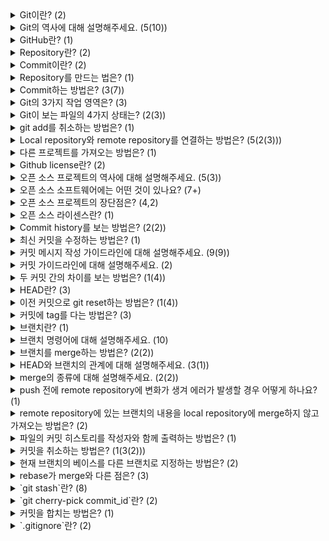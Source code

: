 <details>
  <summary>Git이란? (2)</summary>

  - 코드 버전 관리를 할 수 있는 프로그램입니다.
  - GitHub를 통해 협업을 가능하게 해줍니다.
</details>

<details>
  <summary>Git의 역사에 대해 설명해주세요. (5(10))</summary>

  - 리누스 토발즈가 리눅스를 만든 이후에 BitKeeper라고 하는 툴로 리눅스의 각 버전들을 관리하고 있었습니다.
  - BitKeeper가 유료화된 후 리누스 토발즈는 본인이 직접 버전 관리 프로그램인 Git을 만들었습니다.
  - Git은 당시에 아래와 같은 목표를 갖고 설계 및 제작되었습니다.
    - 빠른 속도
    - 단순한 디자인
    - 비선형적 개발 지원
    - 완전 분산형 시스템
    - 리눅스와 같은 거대한 프로젝트도 속도 저하의 문제없이 관리할 수 있는 시스템
  - Git은 버전 관리(version control), 협업(cooperation)에 필요한 여러 요소들이 고려되었기 때문에, 사용성이 굉장히 좋은 프로그램이 될 수 있었습니다.
  - Git의 뜻
    - "git" can mean anything, depending on your mood
    - 유닉스 커맨드에서 사용되는 명령어 이름을 제외한 랜덤한 알파벳 3글자의 조합
    - 멍청하고 단순한(이런 특성을 지닌 아무 단어로 해석되어도 좋다는 의미)
    - global information tracker의 약자
    - goddamn idiotic truckload of shit이라는 욕설의 약자
</details>

<details>
  <summary>GitHub란? (1)</summary>

  - Git으로 관리하는 프로젝트를 올려둘 수 있는 원격 저장소를 제공해주는 사이트입니다.
</details>

<details>
  <summary>Repository란? (2)</summary>

  - 프로젝트 디렉토리 내의 .git 디렉토리입니다.
  - 프로젝트의 변경 사항들(commit)이 저장되어 있습니다.
</details>

<details>
  <summary>Commit이란? (2)</summary>

  - 프로젝트 디렉토리의 모습을 하나의 버전으로 남기는 동작과 결과물입니다.
  - 커밋하는 당시의 프로젝트 디렉토리의 모습이 스냅샷처럼 레포지토리에 저장됩니다.
</details>

<details>
  <summary>Repository를 만드는 법은? (1)</summary>

  - `git init PATH` 명령어로 비어있는 레포지토리(.git 파일)을 생성합니다.
</details>

<details>
  <summary>Commit하는 방법은? (3(7))</summary>

  - 처음으로 커밋을 하기 전에 사용자의 이름과 이메일 주소를 설정해야 합니다.
    - `git config user.name "user_name"
    - `git config user.email "user_email"
  - 커밋 하기 전에 working directory 상의 변경 내용을 staging area에 추가해야 합니다.
    - `git add path1 path2 ...
    - `-A` 옵션을 사용하면 최상위 디렉토리에서 `git add .`를 한 것처럼 어디에 위치하든 항상 모든 변경 내용을 add합니다.
    - `-p` 옵션을 사용하면 모든 변경 내용을 확인하면서 add할 수 있습니다.
    - `git status`로 staging area의 상태를 볼 수 있습니다.
  - `git commit -m "commit message"
</details>

<details>
  <summary>Git의 3가지 작업 영역은? (3)</summary>

  - working directory: 작업을 하는 프로젝트 디렉토리입니다.
  - staging area: git add를 한 파일들이 존재하는 영역으로 커밋을 하게되면 staging area에 있는 파일들만 커밋에 반영됩니다.
  - repository: 커밋들이 저장되는 영역입니다.
</details>

<details>
  <summary>Git이 보는 파일의 4가지 상태는? (2(3))</summary>

  - Untracked: 한 번도 staged된 적 없는 상태
  - Tracked: staged된 적 있는 상태
    - Unmodified: 최신 커밋의 모습과 비교했을 때 수정 사항이 없는 상태
    - Modified: 최신 커밋의 모습과 비교했을 때 수정 사항이 있는 상태
    - Staged: 파일의 내용이 수정되고나서 staging area에 올라와있는 상태
</details>

<details>
  <summary>git add를 취소하는 방법은? (1)</summary>

  - `git reset path1 path2 ...` 명령어로 stging area에서 파일을 제거합니다.
</details>

<details>
  <summary>Local repository와 remote repository를 연결하는 방법은? (5(2(3)))</summary>

  - 초기 설정
    - `git remote add origin github_url`
    - `git push -u origin branch_name`
      - `-u` = `--set-upstream` tracking connection 형성
      - local repository의 branch만 입력해도 remote repository에 같은 이름의 branch로 push됩니다.
      - tracking connection이 없으면 `git push origin <LOCAL_BRANCH>:<REMOTE_BRANCH> 형태로 push해야 합니다.
  - `git push` 로컬 레포지토리의 변경 사항을 리모트 레포지토리에 반영합니다.
  - `git pull` 리모트 레포지토리의 변경 사항을 로컬 레포지토리에 반영합니다.
  - push와 pull은 작업 단위가 브랜치입니다.
  - 자신과 collaborator만 push할 수 있습니다.
</details>

<details>
  <summary>다른 프로젝트를 가져오는 방법은? (1)</summary>

  - `git clone URL` 명령어로 리모트 레포지토리를 다운로드합니다.
</details>

<details>
  <summary>Github license란? (2)</summary>

  - [Licensing a repository - GitHub Docs](https://docs.github.com/en/repositories/managing-your-repositorys-settings-and-features/customizing-your-repository/licensing-a-repository#choosing-the-right-license)
  - [Github license의 종류와 나에게 맞는 라이선스 선택하기 | by FlyingSquirrel | Medium](https://flyingsquirrel.medium.com/github-license%EC%9D%98-%EC%A2%85%EB%A5%98%EC%99%80-%EB%82%98%EC%97%90%EA%B2%8C-%EB%A7%9E%EB%8A%94-%EB%9D%BC%EC%9D%B4%EC%84%A0%EC%8A%A4-%EC%84%A0%ED%83%9D%ED%95%98%EA%B8%B0-ae29925e8ff4)
</details>

<details>
  <summary>오픈 소스 프로젝트의 역사에 대해 설명해주세요. (5(3))</summary>

  - 오픈 소스 프로젝트(open source project)란 소스 코드가 공개되어 있는 프로젝트입니다.
  - 1983년 리차드 스톨만(Richard Stallman)이라고 하는 MIT의 연구원이 자유 소프트웨어 운동을 시작했습니다.
  - 리차드 스톨만은 자유 소프트웨어 재단(Free Software Foundation)이라는 걸 세우고 이러한 운동을 조직화 했습니다.
  - 자유 소프트웨어 제단의 철학
    - 소프트웨어는 소스 코드가 공개되어야 한다.
    - 소프트웨어는 누구나 코드를 자유롭게 가져다가 사용할 수 있어야 한다.
    - 소프트웨어는 원래의 코드를 자신이 원하는 대로 수정할 수 있어야 한다.
  - 자유 소프트웨어를 의미가 명확한 오픈 소스 소프트웨어(open source software)라고도 합니다.
</details>

<details>
  <summary>오픈 소스 소프트웨어에는 어떤 것이 있나요? (7+)</summary>

  - numpy
  - Linux
  - MySQL Server
  - WordPress
  - React Native
  - Vue.js
  - Tensorflow
</details>

<details>
  <summary>오픈 소스 프로젝트의 장단점은? (4,2)</summary>

  - 장점
    - 무료로 사용할 수 있습니다.
    - 여러 개발자들이 참여하기 때문에 코드의 신뢰도가 상대적으로 높습니다.
    - 오픈 소스 프로젝트에 참여 중인 다른 개발자들에게 질문을 할 수 있습니다.
    - 어떤 프로그램을 개발할 때 특정 분야에서 사실상 표준처럼 사용되는 오픈 소스 프로그램을 많이 활용할수록 전체 개발 속도를 단축시킬 수 있습니다.
  - 단점
    - 참여자 수가 많지 않거나 참여자의 실력이 좋지 않으면 소스 코드의 신뢰성을 보장하기 어렵습니다.
    - 해당 오픈 소스를 사용해서 문제가 생겼을 때 보상을 해주거나, 책임을 질 주체가 없습니다.
</details>

<details>
  <summary>오픈 소스 라이센스란? (1)</summary>

  - [라이선스 비교표 | 오픈소스SW 라이선스 종합정보시스템 OLIS | 오픈소스SW 라이선스 종합정보시스템 OLIS](https://www.olis.or.kr/license/compareGuide.do)
</details>

<details>
  <summary>Commit history를 보는 방법은? (2(2))</summary>

  - `git log [-n]` 명령어로 커밋 히스토리를 [n개] 출력할 수 있습니다
    - `--pretty=oneline` 옵션으로 커밋 하나당 한 줄 씩 출력할 수 있습니다.
  - `git show coomit_id` 명령어로 해당 커밋을 확인할 수 있습니다.
    - commit_id의 앞부분 4자리 이상만 입력해도 됩니다.
</details>

<details>
  <summary>최신 커밋을 수정하는 방법은? (1)</summary>

  - `git commit --amend` 명령어로 최신 커밋을 수정할 수 있습니다.
</details>

<details>
  <summary>커밋 메시지 작성 가이드라인에 대해 설명해주세요. (9(9))</summary>

  - 커밋 타입(commit type)
    - `feat`: 새로운 기능 구현
    - `fix`: 버그 수정
    - `docs`: documentation 변경
    - `style`  의미에 영향을 주지 않는, 코드 스타일에 관련된 변경 사항(포맷, 공백, 빼먹은 세미콜론, 함수 이름 변경, 줄간격, 파일 이름, 의미없는 주석 삭제)
    - `refactor` 버그를 수정하지 않고 기능을 추가하지 않는 코드 변경
    - `chore` 패키지 매니저 설정, 코드 수정 없는 설정 변경 등
  - 커밋 메시지의 제목과 상세 설명 사이에는 한 줄을 비워두세요
  - 커밋 메시지의 제목 뒤에 온점(.)을 붙이지 마세요
  - 커밋 메시지의 제목의 첫 번째 알파벳은 대문자로 작성하세요
  - 커밋 메시지의 제목은 명령조로 작성하세요
  - 커밋 메시지의 제목은 영문 기준 50자 이내로 작성하세요
  - 커밋 메시지의 본문은 영문 기준 72자마다 줄을 바꿔주세요
  - 커밋의 상세 내용에는 이런 걸 적으면 좋습니다
    - 왜 커밋을 했는지
    - 어떤 문제가 있었고
    - 적용한 해결책이 어떤 효과를 가지는지
  - 다른 사람들이 자신의 코드를 바로 이해할 수 있다고 가정하지 말고 최대한 친절하게 작성하세요
</details>

<details>
  <summary>커밋 가이드라인에 대해 설명해주세요. (2)</summary>

  - 하나의 커밋에는 하나의 수정사항, 하나의 이슈를 해결한 내용만 남기도록 하세요
  - 현재 프로젝트 디렉토리의 상태가 그 내부의 전체 코드를 실행했을 때 에러가 발생하지 않는 상태인 경우에만 커밋을 하도록 하세요
</details>

<details>
  <summary>두 커밋 간의 차이를 보는 방법은? (1(4))</summary>

  - `git diff`
    - `--staged`: 커밋된 파일과 add된 파일 비교
    - `[commit_id1] [commit_id2]`: 커밋 간의 비교
    - `HEAD HEAD^`: HEAD와 그 전의 커밋 비교
    - `[branch1] [branch2]`: branch 간의 비교
</details>

<details>
  <summary>HEAD란? (3)</summary>

  - Working directory를 구성하는 브랜치(커밋)을 가리키는 포인터입니다. 
  - `HEAD^`: HEAD가 가리키는 커밋의 바로 이전 커밋입니다.
  - `HEAD~n`: HEAD가 가리키는 커밋의 n단계 전의 커밋입니다.
</details>

<details>
  <summary>이전 커밋으로 git reset하는 방법은? (1(4))</summary>

  - `git reset --option commit_id` 명령어로 HEAD가 해당 커밋을 가리키게 합니다.
    - `--hard`: working directory와 staging area 모두 변경합니다.
    - `--mixed`: working directory만 변경합니다.
    - `--soft` working directory와 staging area 모두 변경하지 않습니다.
    - `git reflog` 명령어로 커밋 히스토리에서 사라진 커밋 id를 확인하고 다시 reset하여 복구할 수 있습니다.
</details>

<details>
  <summary>커밋에 tag를 다는 방법은? (3)</summary>

  - `git tag tag_name commit_id` 명령어로 커밋에 태그를 달 수 있습니다.
  - `git tag` 명령어로 프로젝트 디렉토리 내의 모든 태그를 조회할 수 있습니다.
  - `git tag -d tag_name` 명령어로 태그를 삭제할 수 있습니다.
</details>

<details>
  <summary>브랜치란? (1)</summary>

  - 브랜치(branch): git에서 분기되는 코드 관리의 흐름입니다.
</details>

<details>
  <summary>브랜치 명령어에 대해 설명해주세요. (10)</summary>

  - `git branch`: 모든 브랜치를 조회합니다.
  - `git branch branch_name`: 현재 커밋에 브랜치를 생성합니다.
  - `git branch -d branch_name`: 브랜치를 삭제합니다.
  - `git switch branch_name`: HEAD가 가리키는 브랜치를 변경합니다. (권장)
  - `git switch -c branch_name`: 현재 커밋에 브랜치를 생성하고 HEAD가 가리키게 합니다. (권장)
  - `git switch branch_name commit_id`: 해당 커밋에 브랜치를 생성합니다.
  - `git checkout branch_name`: HEAD가 가리키는 브랜치를 변경합니다.
  - `git checkout -b branch_name`: 현재 커밋에 브랜치를 생성하고 HEAD가 가리키게 합니다.
  - `git restore file`: 워킹 디렉토리에서 수정된 파일을 복원합니다.
  - `git restore --staged file` 파일을 staging area에서 제거합니다.
</details>

<details>
  <summary>브랜치를 merge하는 방법은? (2(2))</summary>

  - `git merge branch_name`: 베이스 커밋부터 대상 브랜치까지의 커밋 히스토리를 하나로 합친 내용으로 현재 위치인 브랜치에 커밋합니다.
  - 베이스 커밋으로부터 HEAD가 가리키는 브랜치에 파일 변화가 있고, merge하려는 브랜치에도 같은 파일에 다른 변화가 있다면 conflict가 발생합니다.
    - conflict가 발생한 파일들을 수정하고 커밋을 하면 해결됩니다.
    - `git merge --abort` merge를 취소할 수도 있습니다.
</details>

<details>
  <summary>HEAD와 브랜치의 관계에 대해 설명해주세요. (3(1))</summary>

  - HEAD: 브랜치의 포인터입니다.
    - `git checkout commit_id` 명령어로 HEAD가 커밋을 직접 가리키는 detached HEAD로 만들 수 있습니다.
  - 브랜치: 커밋의 포인터입니다.
  - `git reset commit_id` 명령어로 HEAD가 가리키는 브랜치가 다른 특정 커밋을 가리키게할 수 있습니다.
</details>

<details>
  <summary>merge의 종류에 대해 설명해주세요. (2(2))</summary>

  - `Fast-forward merge`: 베이스 커밋과 현재 브랜치의 커밋이 동일할 경우 빨리감기 되는 것처럼 현재 브랜치가 대상 브랜치의 커밋을 가리키게 되고 새로운 커밋을 만들지 않는 merge입니다.
  - `3-way merge`
    - 베이스 커밋의 내용과 비교했을 때 달라진 부분이 있는 것이 우선시 됩니다.
    - 두 브랜치에서 둘 다 변화가 일어났을 때에는 conflict를 발생시켜 사용자가 스스로 선택하게 합니다.
</details>

<details>
  <summary>push 전에 remote repository에 변화가 생겨 에러가 발생할 경우 어떻게 하나요? (1)</summary>

  - `git pull` 명령어로 merge를 하고 conflict가 일어난 파일들을 수정하고, 커밋하고, push하면 됩니다.
</details>

<details>
  <summary>remote repository에 있는 브랜치의 내용을 local repository에 merge하지 않고 가져오는 방법은? (2)</summary>

  - `git fetch`
  - `git diff local_branch remote_branch` 명령어로 변경점을 비교하며 가져올 수 있습니다.
</details>

<details>
  <summary>파일의 커밋 히스토리를 작성자와 함께 출력하는 방법은? (1)</summary>

  - `git blame PATH/FILE`
</details>

<details>
  <summary>커밋을 취소하는 방법은? (1(3(2)))</summary>

  - `git revert commit_id`
    - revert 후에 push하면 리모트 레포지토리에 push한 커밋을 취소할 수 있습니다.
    - 로컬 환경에서는 reset으로 커밋을 취소해도 되지만 최신 커밋이 아니기 때문에 push할 수 없습니다.
    - `commit_id1 ... commit_idN` 형태로 argument를 주면 여러 커밋을 취소할 수 있습니다.
      - commit_id1 이후 커밋부터 commit_idN 커밋까지 취소됩니다.
      - commit_id1에 해당하는 커밋은 취소되지 않습니다.
</details>

<details>
  <summary>현재 브랜치의 베이스를 다른 브랜치로 지정하는 방법은? (2)</summary>
  
  - `git reabse commit_id`
  - `git rebase --continue` 명령어로 conflict를 해결한 후 rebase를 계속 진행할 수 있습니다.
</details>

<details>
  <summary>rebase가 merge와 다른 점은? (3)</summary>
  
  - 새로운 커밋을 만들지 않습니다.
  - 커밋의 히스토리가 단순화됩니다.
  - 두 브랜치를 합쳤다는 정보가 커밋 히스토리에 남지 않습니다.
</details>

<details>
  <summary>`git stash`란? (8)</summary>
  
  - `git stash`: 최근 커밋 이후로 작업했던 내용을 모두 스택에 옮기고 워킹 디렉토리를 최근 커밋의 상태로 초기화 합니다.
  - `git stash list`: 스태시 스택을 살펴봅니다.
  - `git stash apply stash@{n}`: 워킹 디렉토리에 스태시를 적용합니다.
  - `git stash drop stash@{n}`: 스태시를 삭제합니다.
  - `git stash pop stash@{n}`: 워킹 디렉토리에 스태시를 적용한 후 삭제합니다.
  - 스태시의 아이디를 argument로 주지 않으면 가장 최근의 스태시를 argument로 전달합니다.
  - 어떤 브랜치에서 하던 작업을 아직 커밋하지 않았는데 다른 브랜치로 가야하는 상황에서 사용합니다.
  - 잘못된 ㅡㅂ랜치에서 작업하고 있었을 때 사용합니다.
</details>

<details>
  <summary>`git cherry-pick commit_id`란? (2)</summary>
  
  - `git cherry-pick commit_id`: 원하는 작업이 들어있는 커밋들만 가져와서 현재 브랜치에 추가합니다.
  - 다른 브랜치에 있는 커밋을 선택적으로 내 브랜치에 적용시킬 때 사용합니다.
</details>

<details>
  <summary>커밋을 합치는 방법은? (1)</summary>
  
  - 이전 커밋으로 soft/mixed reset 후에 커밋을 하면 하나의 커밋에 여러 커밋 내용을 담을 수 있습니다.
</details>

<details>
  <summary>`.gitignore`란? (2)</summary>
  
  - git이 무시할 파일 목록입니다.
  - 워킹 디렉토리에서 버전 관리를 할 필요가 없거나 리모트 레포지토리에 공개할 수 없는 파일이나 폴더가 있다면 .gitignore 파일에 그 파일이나 폴더 이름을 추가하면 됩니다.
</details>
